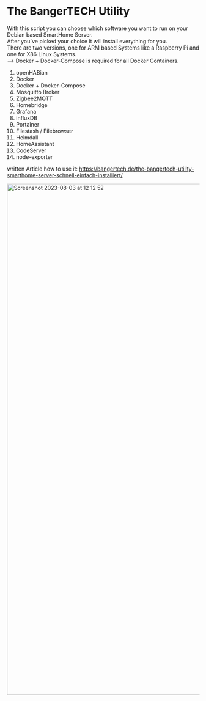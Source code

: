 # The BangerTECH Utility
With this script you can choose which software you want to run on your Debian based SmartHome Server.  
After you´ve picked your choice it will install everything for you.  
There are two versions, one for ARM based Systems like a Raspberry Pi and one for X86 Linux Systems.   
--> Docker + Docker-Compose is required for all Docker Containers. 

1. openHABian
2. Docker
3. Docker + Docker-Compose
4. Mosquitto Broker
5. Zigbee2MQTT
6. Homebridge
7. Grafana
8. influxDB
9. Portainer
10. Filestash / Filebrowser
11. Heimdall
12. HomeAssistant
13. CodeServer
14. node-exporter


written Article how to use it: https://bangertech.de/the-bangertech-utility-smarthome-server-schnell-einfach-installiert/

<img width="1338" alt="Screenshot 2023-08-03 at 12 12 52" src="https://github.com/BangerTech/The-BangerTECH-Utility/assets/73241309/a4d8ccc9-6e75-458b-9d06-37c95b1353c8">
